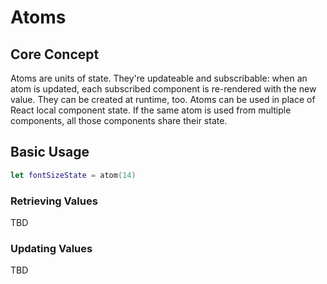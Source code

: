 # Atoms

## Core Concept

Atoms are units of state. They're updateable and subscribable: when an atom is updated,
each subscribed component is re-rendered with the new value. They can be created at runtime, 
too. Atoms can be used in place of React local component state. If the same atom is used from multiple components, 
all those components share their state.

## Basic Usage

```swift
let fontSizeState = atom(14)
```

### Retrieving Values

TBD

### Updating Values
TBD

